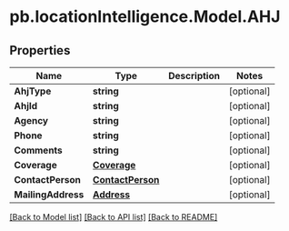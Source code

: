 # pb.locationIntelligence.Model.AHJ
## Properties

Name | Type | Description | Notes
------------ | ------------- | ------------- | -------------
**AhjType** | **string** |  | [optional] 
**AhjId** | **string** |  | [optional] 
**Agency** | **string** |  | [optional] 
**Phone** | **string** |  | [optional] 
**Comments** | **string** |  | [optional] 
**Coverage** | [**Coverage**](Coverage.md) |  | [optional] 
**ContactPerson** | [**ContactPerson**](ContactPerson.md) |  | [optional] 
**MailingAddress** | [**Address**](Address.md) |  | [optional] 

[[Back to Model list]](../README.md#documentation-for-models) [[Back to API list]](../README.md#documentation-for-api-endpoints) [[Back to README]](../README.md)

